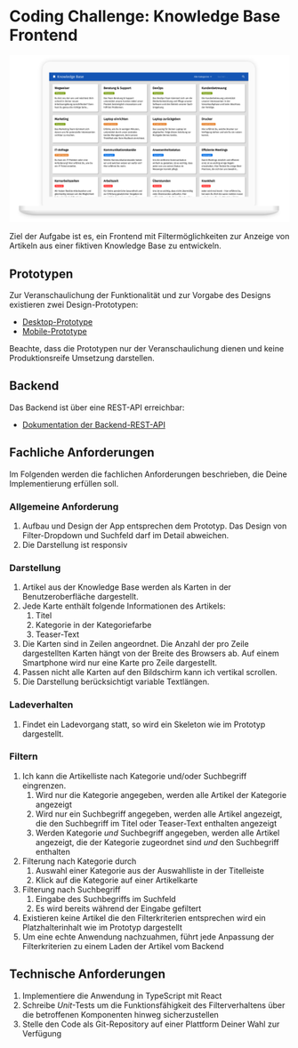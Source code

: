 # Coding Challenge: Knowledge Base Frontend
![Knowledge Base Desktop](res/desktop.png)

Ziel der Aufgabe ist es, ein Frontend mit Filtermöglichkeiten zur Anzeige von Artikeln aus einer fiktiven Knowledge Base zu entwickeln.

## Prototypen
Zur Veranschaulichung der Funktionalität und zur Vorgabe des Designs existieren zwei Design-Prototypen:

- [Desktop-Prototype](https://framer.com/share/Coding-Frontend-Developer--lquySMVN3OZtTslz7B1g/VfUK15NXl)
- [Mobile-Prototype](https://framer.com/share/Coding-Frontend-Developer--lquySMVN3OZtTslz7B1g/cQkg7Br8G#cQkg7Br8G)

Beachte, dass die Prototypen nur der Veranschaulichung dienen und keine Produktionsreife Umsetzung darstellen.

## Backend
Das Backend ist über eine REST-API erreichbar:

- [Dokumentation der Backend-REST-API](https://documenter.getpostman.com/view/258409/TVzNGeMo#0b87bbc4-5d82-4deb-a3a3-c693dfaaa220)

## Fachliche Anforderungen
Im Folgenden werden die fachlichen Anforderungen beschrieben, die Deine Implementierung erfüllen soll.

### Allgemeine Anforderung
1. Aufbau und Design der App entsprechen dem Prototyp. Das Design von Filter-Dropdown und Suchfeld darf im Detail abweichen.
2. Die Darstellung ist responsiv

### Darstellung
1. Artikel aus der Knowledge Base werden als Karten in der Benutzeroberfläche dargestellt.
2. Jede Karte enthält folgende Informationen des Artikels:
	1. Titel
	2. Kategorie in der Kategoriefarbe
	3. Teaser-Text
3. Die Karten sind in Zeilen angeordnet. Die Anzahl der pro Zeile dargestellten Karten hängt von der Breite des Browsers ab. Auf einem Smartphone wird nur eine Karte pro Zeile dargestellt.
4. Passen nicht alle Karten auf den Bildschirm kann ich vertikal scrollen.
5. Die Darstellung berücksichtigt variable Textlängen.

### Ladeverhalten
1. Findet ein Ladevorgang statt, so wird ein Skeleton wie im Prototyp dargestellt.

### Filtern
1. Ich kann die Artikelliste nach Kategorie und/oder Suchbegriff eingrenzen.
	1. Wird nur die Kategorie angegeben, werden alle Artikel der Kategorie angezeigt
	2. Wird nur ein Suchbegriff angegeben, werden alle Artikel angezeigt, die den Suchbegriff im Titel oder Teaser-Text enthalten angezeigt
	3. Werden Kategorie _und_ Suchbegriff angegeben, werden alle Artikel angezeigt, die der Kategorie zugeordnet sind _und_ den Suchbegriff enthalten
2. Filterung nach Kategorie durch
	1. Auswahl einer Kategorie aus der Auswahlliste in der Titelleiste
	2. Klick auf die Kategorie auf einer Artikelkarte
3. Filterung nach Suchbegriff 
	1. Eingabe des Suchbegriffs im Suchfeld
	2. Es wird bereits während der Eingabe gefiltert
4. Existieren keine Artikel die den Filterkriterien entsprechen wird ein Platzhalterinhalt wie im Prototyp dargestellt
5. Um eine echte Anwendung nachzuahmen, führt jede Anpassung der Filterkriterien zu einem Laden der Artikel vom Backend

## Technische Anforderungen
1. Implementiere die Anwendung in TypeScript mit React
2. Schreibe _Unit_-Tests um die Funktionsfähigkeit des Filterverhaltens über die betroffenen Komponenten hinweg sicherzustellen
3. Stelle den Code als Git-Repository auf einer Plattform Deiner Wahl zur Verfügung
